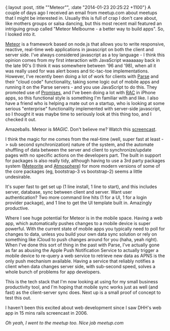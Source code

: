 {:layout :post, :title "\"Meteor\"", :date "2014-01-23 20:25:22 +1100"}
A couple of days ago I received an email from meetup.com about meetups that I might be interested in. Usually this is full of crap I don't care about, like mothers groups or salsa dancing, but this most recent mail featured an intriguing group called "Meteor Melbourne - a better way to build apps". So, I looked into it.

[Meteor](http://meteor.com) is a framework based on node.js that allows you to write responsive, reactive, real-time web applications in javascript on both the client and server side. I've always considered javascript as a toy language - I think this opinion comes from my first interaction with JavaScript waaaaaay back in the late 90's (I think it was somewhere between '96 and '98), when all it was really used for was alert boxes and tic-tac-toe implementations. However, I've recently been doing a lot of work for clients with [Parse](http://parse.com) and their "cloud code" functionality, taking some logic out of mobile apps and running it on the Parse servers - and you use JavaScript to do this. They promoted use of [Promises](https://www.parse.com/docs/js_guide#promises), and I've been doing a lot with [RAC](https://github.com/ReactiveCocoa/ReactiveCocoa) in iPhone apps, so this functional style is something I'm familiar with and like. I also have a friend who is helping a mate out on a startup, who is looking at some serious "enterprise" functionality implemented with server-side javascript, so I thought it was maybe time to seriously look at this thing too, and I checked it out.

Amazeballs. Meteor is _MAGIC_. Don't believe me? Watch this [screencast](https://www.meteor.com/screencast).

I think the magic for me comes from the real-time (well, super fast at least -> sub second synchronization) nature of the system, and the automate shuffling of data between the server and client to synchronize/update pages with no specific actions on the developers part. The built in support for packages is also really tidy, although having to use a 3rd party packages system ([Meteorite](http://oortcloud.github.io/meteorite/) and [Atmosphere](https://atmosphere.meteor.com)) for more modern versions of some of the core packages (eg, bootstrap-3 vs bootstrap-2) seems a little undesirable.

It's super fast to get set up (1 line install, 1 line to start), and this includes server, database, sync between client and server. Want user authentication? Two more command line hits (1 for a UI, 1 for a login provider package), and 1 line to get the UI template built in. Amazingly productive.

Where I see huge potential for Meteor is in the mobile space. Having a web app, which automatically pushes changes to a mobile device is super powerful. With the current state of mobile apps you typically need to poll for changes to data, unless you build your own data sync solution or rely on something like iCloud to push changes around for you (haha, yeah right). When I've done this sort of thing in the past with Parse, I've actually gone as far as abusing the Apple Push Notification Service to actually trigger a mobile device to re-query a web service to retrieve new data as APNS is the only push mechanism available. Having a service that reliably notifies a client when data changes server side, with sub-second speed, solves a whole bunch of problems for app developers.

This is the tech stack that I'm now looking at using for my small business productivity tool, and I'm hoping that mobile sync works just as well (and fast) as the client-server sync does. Next up is a small proof of concept to test this out.

I haven't been this excited about web development since I saw DHH's web app in 15 mins rails screencast in 2006.

*Oh yeah, I went to the meetup too. Nice job meetup.com*
